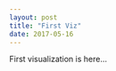 ```yaml
---
layout: post
title: "First Viz"
date: 2017-05-16
---
```


First visualization is here...

<style>

	#example div {
	  font: 10px sans-serif;
	  background-color: steelblue;
	  text-align: right;
	  padding: 3px;
	  margin: 1px;
	  color: white;
	}

</style>

<script src="https://d3js.org/d3.v3.min.js" charset="utf-8">
	
</script>

<div id="example"></div>

<script>
// define input data
var data = [4, 8, 15, 16, 23, 42];

// Part I: Using just regular html elements

var x = d3.scale.linear()
	.domain([0, d3.max(data)])
	.range([0, 420]);

d3.select('#example')
  .selectAll('div')
    .data(data)
  .enter().append('div')
  	.style('width', function(d) { return x(d) + 'px'; })
  	.text(function(d) { return d; });
</script>

